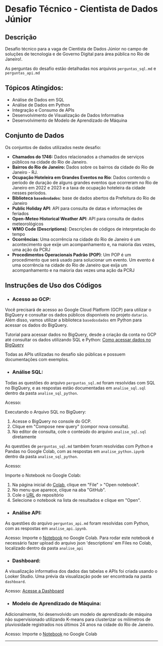 # Desafio Técnico - Cientista de Dados Júnior

## Descrição

Desafio técnico para a vaga de Cientista de Dados Júnior no campo de soluções de tecnologia e de Governo Digital para área pública no Rio de Janeiro!.

As perguntas do desafio estão detalhadas nos arquivos `perguntas_sql.md` e `perguntas_api.md`

## Tópicos Atingidos:

 - Análise de Dados em SQL
 - Análise de Dados em Python
 - Integração e Consumo de APIs
 - Desenvolvimento de Visualização de Dados Informativa
 - Desenvolvimento de Modelo de Aprendizado de Máquina

## Conjunto de Dados

Os conjuntos de dados utilizados neste desafio:

- **Chamados do 1746:** Dados relacionados a chamados de serviços públicos na cidade do Rio de Janeiro.
- **Bairros do Rio de Janeiro:** Dados sobre os bairros da cidade do Rio de Janeiro - RJ.
- **Ocupação Hoteleira em Grandes Eventos no Rio**: Dados contendo o período de duração de alguns grandes eventos que ocorreram no Rio de Janeiro em 2022 e 2023 e a taxa de ocupação hoteleira da cidade nesses períodos.
- **Biblioteca `basedosdados`**: base de dados abertos da Prefeitura do Rio de Janeiro
- **Public Holiday API**: API para consulta de datas e informações de feriados 
- **Open-Meteo Historical Weather API**: API para consulta de dados meteorológicos
- **WMO Code (Descriptions)**: Descrições de códigos de interpretação do tempo
- **Ocorrências**: Uma ocorrência na cidade do Rio de Janeiro é um acontecimento que exije um acompanhamento e, na maioria das vezes, uma ação da PCRJ
- **Procedimentos Operacionais Padrão (POP)**: Um POP é um procedimento que será usado para solucionar um evento. Um evento é uma ocorrência na cidade do Rio de Janeiro que exija um acompanhamento e na maioria das vezes uma ação da PCRJ 

## Instruções de Uso dos Códigos

 - ### Acesso ao GCP: 

Você precisará de acesso ao Google Cloud Platform (GCP) para utilizar o BigQuery e consultar os dados públicos disponíveis no projeto `datario`. Além disso, vamos utilizar a biblioteca `basedosdados` em Python para acessar os dados do BigQuery.

Tutorial para acessar dados no BigQuery, desde a criação da conta no GCP até consultar os dados utilizando SQL e Python: [Como acessar dados no BigQuery](https://docs.dados.rio/tutoriais/como-acessar-dados/)

Todas as APIs utilizadas no desafio são públicas e possuem documentações com exemplos.

 - ### Análise SQL: 

Todas as questões do arquivo `perguntas_sql.md` foram resolvidas com SQL no BigQuery, e as respostas estão documentadas em `analise_sql.sql` dentro da pasta `analise_sql_python`.

Acesso:

Executando o Arquivo SQL no BigQuery:
   1. Acesse o BigQuery no console do GCP.
   2. Clique em "Compose new query" (compor nova consulta).
   3. No editor de consulta, cole o conteúdo do arquivo `analise_sql.sql` diretamente

As questões de `perguntas_sql.md` também foram resolvidas com Python e Pandas no Google Colab, com as respostas em `analise_python.ipynb` dentro da pasta `analise_sql_python`.

Acesso:

Importe o Notebook no Google Colab:
   1. Na página inicial do [Colab](https://colab.research.google.com/), clique em "File" > "Open notebook".
   2. No menu que aparece, clique na aba "GitHub".
   3. Cole o [URL](https://github.com/bgmrs/emd-desafio-junior-data-scientist/blob/main/analise_sql_python/analise_python.ipynb) do repositório
   4. Selecione o notebook na lista de resultados e clique em "Open".

 - ### Análise API:

As questões do arquivo `perguntas_api.md` foram resolvidas com Python, com as respostas em `analise_api.ipynb`.

Acesso: Importe o [Notebook](https://github.com/bgmrs/emd-desafio-junior-data-scientist/blob/main/analise_api/analise_api.ipynb) no Google Colab. Para rodar este notebook é necessário fazer upload do arquivo json 'descriptions' em Files no Colab, localizado dentro da pasta `analise_api`

 - ### Dashboard: 

A visualização informativa dos dados das tabelas e APIs foi criada usando o Looker Studio. Uma prévia da visualização pode ser encontrada na pasta `dashboard`.

Acesso: [Acesse a Dashboard](https://lookerstudio.google.com/s/nRdJMZ9lrXs)

 - ### Modelo de Aprendizado de Máquina: 

Adicionalmente, foi desenvolvido um modelo de aprendizado de máquina não supervisionado utilizando K-means para clusterizar os milímetros de pluviosidade registrados nos últimos 24 anos na cidade do Rio de Janeiro.

Acesso: Importe o [Notebook](https://github.com/bgmrs/emd-desafio-junior-data-scientist/blob/main/machine_learning/analise_ml.ipynb) no Google Colab

---
